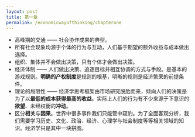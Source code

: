 ```yaml
---
layout: post
title: 第一章
permalink: /economicwayofthinking/chapterone
---
```

- 高峰期的交通 —— 社会协作成果的典型。
- 所有社会现象均源于个体的行为与互动，人们基于期望的额外收益与成本做出选择。  
- 组织、集体并不会做出决策，只有个体才会做出决策。
- 经济体制 —— 人们做出决策、追逐目标并相互协调的方式与手段。是基本的游戏规则。**明确的产权制度**是规则的根基，明晰的规则是经济繁荣的前提条件。
- 理论的局限性 —— 经济学思考框架由市场研究脱胎而来，倾向人们的决策是为了以**最低的成本获得最高的收益**。实际上人们的行为有不少来源于下意识的**欲望**、未经权衡的**冲动**。  
- 区分**相关**与**因果**。世界中很多事件我们只能管中窥豹。为了全面客观分析，我们需要学习历史、文化、政治、经济、心理学与社会制度等等相关领域的知识。经济学只是其中一块拼图。
